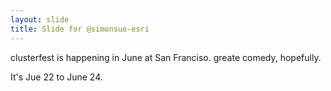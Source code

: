 ```yaml
---
layout: slide
title: Slide for @simonsuo-esri
---
```



clusterfest is happening in June at San Franciso. greate comedy, hopefully.

It's Jue 22 to June 24.

